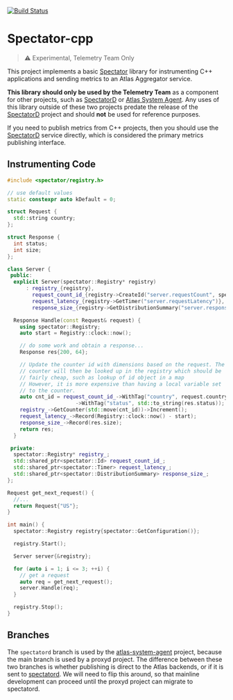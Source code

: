 [![Build Status](https://travis-ci.org/Netflix/spectator-cpp.svg?branch=master)](https://travis-ci.org/Netflix/spectator-cpp)

# Spectator-cpp

> :warning: Experimental, Telemetry Team Only

This project implements a basic [Spectator] library for instrumenting C++ applications and sending
metrics to an Atlas Aggregator service.

**This library should only be used by the Telemetry Team** as a component for other projects, such
as [SpectatorD] or [Atlas System Agent]. Any uses of this library outside of these two projects
predate the release of the [SpectatorD] project and should **not** be used for reference purposes.

If you need to publish metrics from C++ projects, then you should use the [SpectatorD] service
directly, which is considered the primary metrics publishing interface.

[Spectator]: https://github.com/Netflix/spectator
[SpectatorD]: https://github.com/Netflix-Skunkworks/spectatord
[Atlas System Agent]: https://github.com/Netflix-Skunkworks/atlas-system-agent

## Instrumenting Code

```C++
#include <spectator/registry.h>

// use default values
static constexpr auto kDefault = 0;

struct Request {
  std::string country;
};

struct Response {
  int status;
  int size;
};

class Server {
 public:
  explicit Server(spectator::Registry* registry)
      : registry_{registry},
        request_count_id_{registry->CreateId("server.requestCount", spectator::Tags{})},
        request_latency_{registry->GetTimer("server.requestLatency")},
        response_size_{registry->GetDistributionSummary("server.responseSizes")} {}

  Response Handle(const Request& request) {
    using spectator::Registry;
    auto start = Registry::clock::now();

    // do some work and obtain a response...
    Response res{200, 64};

    // Update the counter id with dimensions based on the request. The
    // counter will then be looked up in the registry which should be
    // fairly cheap, such as lookup of id object in a map
    // However, it is more expensive than having a local variable set
    // to the counter.
    auto cnt_id = request_count_id_->WithTag("country", request.country)
                      ->WithTag("status", std::to_string(res.status));
    registry_->GetCounter(std::move(cnt_id))->Increment();
    request_latency_->Record(Registry::clock::now() - start);
    response_size_->Record(res.size);
    return res;
  }

 private:
  spectator::Registry* registry_;
  std::shared_ptr<spectator::Id> request_count_id_;
  std::shared_ptr<spectator::Timer> request_latency_;
  std::shared_ptr<spectator::DistributionSummary> response_size_;
};

Request get_next_request() {
  //...
  return Request{"US"};
}

int main() {
  spectator::Registry registry{spectator::GetConfiguration()};

  registry.Start();

  Server server{&registry};

  for (auto i = 1; i <= 3; ++i) {
    // get a request
    auto req = get_next_request();
    server.Handle(req);
  }

  registry.Stop();
}
```

## Branches

The `spectatord` branch is used by the [atlas-system-agent](https://github.com/Netflix-Skunkworks/atlas-system-agent)
project, because the main branch is used by a proxyd project. The difference between these two
branches is whether publishing is direct to the Atlas backends, or if it is sent to
[spectatord](https://github.com/Netflix-Skunkworks/spectatord). We will need to flip this around,
so that mainline development can proceed until the proxyd project can migrate to spectatord.

